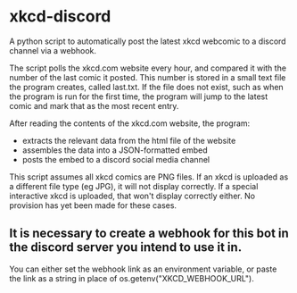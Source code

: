 # xkcd-discord
A python script to automatically post the latest xkcd webcomic to a discord channel via a webhook.

The script polls the xkcd.com website every hour, and compared it with the number of the last comic it posted.
This number is stored in a small text file the program creates, called last.txt.
If the file does not exist, such as when the program is run for the first time, the program will jump to the latest comic and mark that as the most recent entry.

After reading the contents of the xkcd.com website, the program:
- extracts the relevant data from the html file of the website
- assembles the data into a JSON-formatted embed
- posts the embed to a discord social media channel

This script assumes all xkcd comics are PNG files.
If an xkcd is uploaded as a different file type (eg JPG), it will not display correctly.
If a special interactive xkcd is uploaded, that won't display correctly either.
No provision has yet been made for these cases.

## It is necessary to create a webhook for this bot in the discord server you intend to use it in.
You can either set the webhook link as an environment variable, or paste the link as a string in place of os.getenv("XKCD_WEBHOOK_URL").
